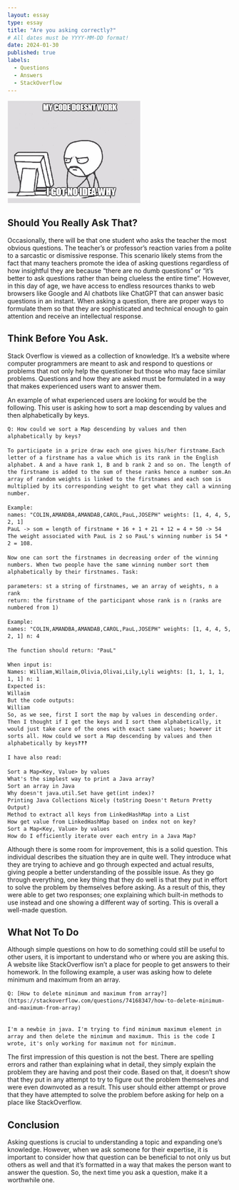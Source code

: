 ```yaml
---
layout: essay
type: essay
title: "Are you asking correctly?"
# All dates must be YYYY-MM-DD format!
date: 2024-01-30
published: true
labels:
  - Questions
  - Answers
  - StackOverflow
---
```


<img width="300px" class="rounded float-start pe-4" src="../img/idkwhy.png">

## Should You Really Ask That?

Occasionally, there will be that one student who asks the teacher the most obvious questions. The teacher’s or professor’s reaction varies from a polite to a sarcastic or dismissive response. This scenario likely stems from the fact that many teachers promote the idea of asking questions regardless of how insightful they are because “there are no dumb questions” or “it’s better to ask questions rather than being clueless the entire time”. However, in this day of age, we have access to endless resources thanks to web browsers like Google and AI chatbots like ChatGPT that can answer basic questions in an instant. When asking a question, there are proper ways to formulate them so that they are sophisticated and technical enough to gain attention and receive an intellectual response. 

## Think Before You Ask.

Stack Overflow is viewed as a collection of knowledge. It’s a website where computer programmers are meant to ask and respond to questions or problems that not only help the questioner but those who may face similar problems. Questions and how they are asked must be formulated in a way that makes experienced users want to answer them. 

An example of what experienced users are looking for would be the following. This user is asking how to sort a map descending by values and then alphabetically by keys. 

```
Q: How could we sort a Map descending by values and then alphabetically by keys?

To participate in a prize draw each one gives his/her firstname.Each letter of a firstname has a value which is its rank in the English alphabet. A and a have rank 1, B and b rank 2 and so on. The length of the firstname is added to the sum of these ranks hence a number som.An array of random weights is linked to the firstnames and each som is multiplied by its corresponding weight to get what they call a winning number.

Example:
names: "COLIN,AMANDBA,AMANDAB,CAROL,PauL,JOSEPH" weights: [1, 4, 4, 5, 2, 1]
PauL -> som = length of firstname + 16 + 1 + 21 + 12 = 4 + 50 -> 54 The weight associated with PauL is 2 so PauL's winning number is 54 * 2 = 108.

Now one can sort the firstnames in decreasing order of the winning numbers. When two people have the same winning number sort them alphabetically by their firstnames. Task:

parameters: st a string of firstnames, we an array of weights, n a rank
return: the firstname of the participant whose rank is n (ranks are numbered from 1)

Example:
names: "COLIN,AMANDBA,AMANDAB,CAROL,PauL,JOSEPH" weights: [1, 4, 4, 5, 2, 1] n: 4

The function should return: "PauL"

When input is:
Names: William,Willaim,Olivia,Olivai,Lily,Lyli weights: [1, 1, 1, 1, 1, 1] n: 1
Expected is:
Willaim
But the code outputs:
William
So, as we see, first I sort the map by values in descending order. Then I thought if I get the keys and I sort them alphabetically, it would just take care of the ones with exact same values; however it sorts all. How could we sort a Map descending by values and then alphabetically by keys‽‽‽

I have also read:

Sort a Map<Key, Value> by values
What's the simplest way to print a Java array?
Sort an array in Java
Why doesn't java.util.Set have get(int index)?
Printing Java Collections Nicely (toString Doesn't Return Pretty Output)
Method to extract all keys from LinkedHashMap into a List
How get value from LinkedHashMap based on index not on key?
Sort a Map<Key, Value> by values
How do I efficiently iterate over each entry in a Java Map?
```
Although there is some room for improvement, this is a solid question. This individual describes the situation they are in quite well. They introduce what they are trying to achieve and go through expected and actual results, giving people a better understanding of the possible issue. As they go through everything, one key thing that they do well is that they put in effort to solve the problem by themselves before asking. As a result of this, they were able to get two responses; one explaining which built-in methods to use instead and one showing a different way of sorting. This is overall a well-made question. 


## What Not To Do

Although simple questions on how to do something could still be useful to other users, it is important to understand who or where you are asking this. A website like StackOverflow isn’t a place for people to get answers to their homework. In the following example, a user was asking how to delete minimum and maximum from an array. 

```
Q: [How to delete minimum and maximum from array?](https://stackoverflow.com/questions/74168347/how-to-delete-minimum-and-maximum-from-array)


I'm a newbie in java. I'm trying to find minimum maximum element in array and then delete the minimum and maximum. This is the code I wrote, it's only working for maximum not for minimum.

```

The first impression of this question is not the best. There are spelling errors and rather than explaining what in detail, they simply explain the problem they are having and post their code. Based on that, it doesn’t show that they put in any attempt to try to figure out the problem themselves and were even downvoted as a result. This user should either attempt or prove that they have attempted to solve the problem before asking for help on a place like StackOverflow. 

## Conclusion

Asking questions is crucial to understanding a topic and expanding one’s knowledge. However, when we ask someone for their expertise, it is important to consider how that question can be beneficial to not only us but others as well and that it’s formatted in a way that makes the person want to answer the question. So, the next time you ask a question, make it a worthwhile one. 
